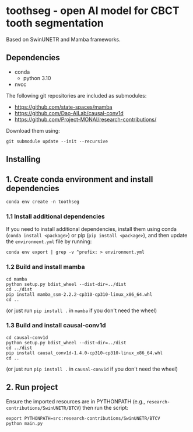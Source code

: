 # toothseg - open AI model for CBCT tooth segmentation

Based on SwinUNETR and Mamba frameworks.

## Dependencies

- conda
  - python 3.10
- nvcc

The following git repositories are included as submodules:
- https://github.com/state-spaces/mamba
- https://github.com/Dao-AILab/causal-conv1d
- https://github.com/Project-MONAI/research-contributions/

Download them using:
```
git submodule update --init --recursive
```

## Installing

## 1. Create conda environment and install dependencies

```console
conda env create -n toothseg
```

### 1.1 Install additional dependencies

If you need to install additional dependencies, install them
using conda (`conda install <package>`) or pip (`pip install <package>`),
and then update the `environment.yml` file by running:

```console
conda env export | grep -v ^prefix: > environment.yml
```

### 1.2 Build and install mamba

```console
cd mamba
python setup.py bdist_wheel --dist-dir=../dist
cd ../dist
pip install mamba_ssm-2.2.2-cp310-cp310-linux_x86_64.whl
cd ..
```

(or just run `pip install .` in `mamba` if you don't need the wheel)

### 1.3 Build and install causal-conv1d 

```console
cd causal-conv1d
python setup.py bdist_wheel --dist-dir=../dist
cd ../dist
pip install causal_conv1d-1.4.0-cp310-cp310-linux_x86_64.whl
cd ..
```

(or just run `pip install .` in `causal-conv1d` if you don't need the wheel)

## 2. Run project

Ensure the imported resources are in PYTHONPATH
(e.g., `research-contributions/SwinUNETR/BTCV`) then run the script:

```console
export PYTHONPATH=src:research-contributions/SwinUNETR/BTCV
python main.py
```